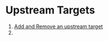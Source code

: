 
# Upstream Targets #

1. [Add and Remove an upstream target](https://github.com/Kong/cs-repro/blob/master/testscripts/UpstreamTargets/00016565-AddAndRemoveTargets.sh)
2. 
